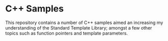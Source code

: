 # C++ Samples

This repository contains a number of C++ samples aimed an increasing my understanding of the Standard Template Library; amongst a few other topics such as function pointers and template parameters.
